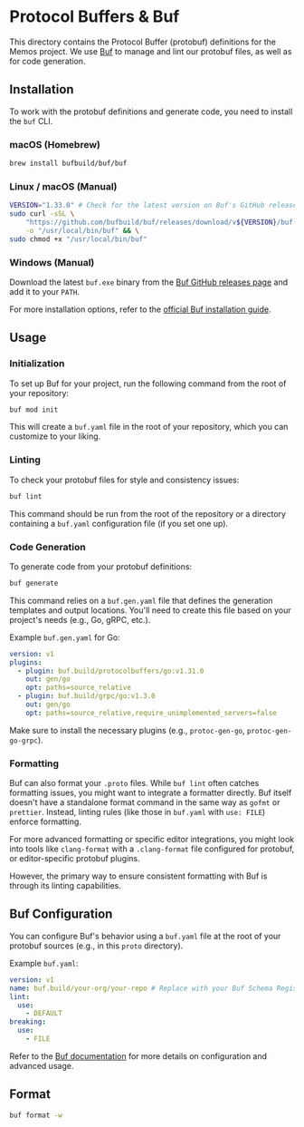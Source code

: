# Protocol Buffers & Buf

This directory contains the Protocol Buffer (protobuf) definitions for the Memos project.
We use [Buf](https://buf.build) to manage and lint our protobuf files, as well as for code generation.

## Installation

To work with the protobuf definitions and generate code, you need to install the `buf` CLI.

### macOS (Homebrew)

```bash
brew install bufbuild/buf/buf
```

### Linux / macOS (Manual)

```bash
VERSION="1.33.0" # Check for the latest version on Buf's GitHub releases
sudo curl -sSL \
    "https://github.com/bufbuild/buf/releases/download/v${VERSION}/buf-$(uname -s)-$(uname -m)" \
    -o "/usr/local/bin/buf" && \
sudo chmod +x "/usr/local/bin/buf"
```

### Windows (Manual)

Download the latest `buf.exe` binary from the [Buf GitHub releases page](https://github.com/bufbuild/buf/releases) and add it to your `PATH`.

For more installation options, refer to the [official Buf installation guide](https://buf.build/docs/installation).

## Usage

### Initialization

To set up Buf for your project, run the following command from the root of your repository:

```bash
buf mod init
```

This will create a `buf.yaml` file in the root of your repository, which you can customize to your liking.

### Linting

To check your protobuf files for style and consistency issues:

```bash
buf lint
```

This command should be run from the root of the repository or a directory containing a `buf.yaml` configuration file (if you set one up).

### Code Generation

To generate code from your protobuf definitions:

```bash
buf generate
```

This command relies on a `buf.gen.yaml` file that defines the generation templates and output locations. You'll need to create this file based on your project's needs (e.g., Go, gRPC, etc.).

Example `buf.gen.yaml` for Go:

```yaml
version: v1
plugins:
  - plugin: buf.build/protocolbuffers/go:v1.31.0
    out: gen/go
    opt: paths=source_relative
  - plugin: buf.build/grpc/go:v1.3.0
    out: gen/go
    opt: paths=source_relative,require_unimplemented_servers=false
```

Make sure to install the necessary plugins (e.g., `protoc-gen-go`, `protoc-gen-go-grpc`).

### Formatting

Buf can also format your `.proto` files. While `buf lint` often catches formatting issues, you might want to integrate a formatter directly. Buf itself doesn't have a standalone format command in the same way as `gofmt` or `prettier`. Instead, linting rules (like those in `buf.yaml` with `use: FILE`) enforce formatting.

For more advanced formatting or specific editor integrations, you might look into tools like `clang-format` with a `.clang-format` file configured for protobuf, or editor-specific protobuf plugins.

However, the primary way to ensure consistent formatting with Buf is through its linting capabilities.

## Buf Configuration

You can configure Buf's behavior using a `buf.yaml` file at the root of your protobuf sources (e.g., in this `proto` directory).

Example `buf.yaml`:

```yaml
version: v1
name: buf.build/your-org/your-repo # Replace with your Buf Schema Registry path if you use it
lint:
  use:
    - DEFAULT
breaking:
  use:
    - FILE
```

Refer to the [Buf documentation](https://buf.build/docs/introduction) for more details on configuration and advanced usage.


## Format

```sh
buf format -w
```